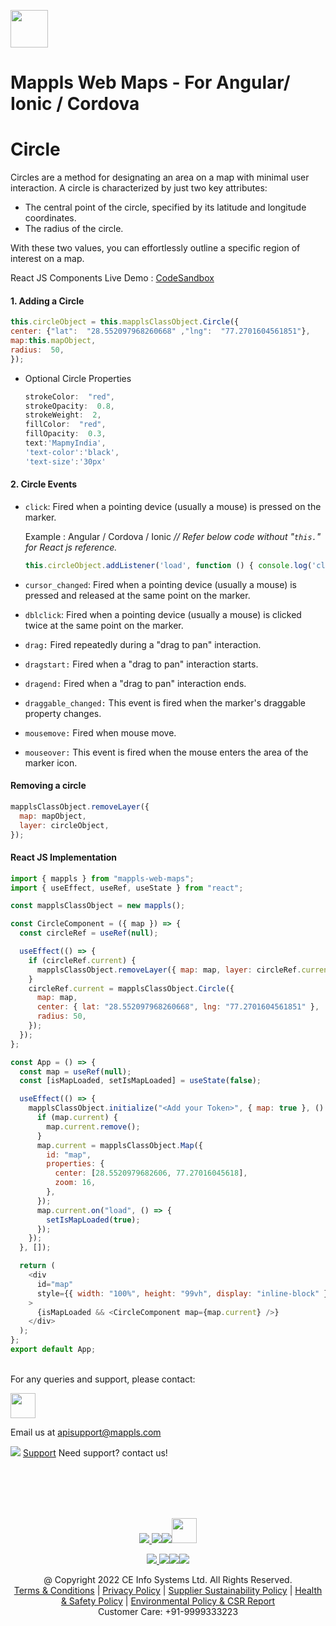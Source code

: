 [<img src="https://about.mappls.com/images/mappls-b-logo.svg" height="60"/> </p>](https://www.mapmyindia.com/api) 

# Mappls Web Maps - For Angular/ Ionic / Cordova

#  Circle

<p>Circles are a method for designating an area on a map with minimal user interaction. A circle is characterized by just two key attributes:

- The central point of the circle, specified by its latitude and longitude coordinates.
- The radius of the circle.

With these two values, you can effortlessly outline a specific region of interest on a map.</p>

React JS Components Live Demo : [CodeSandbox](https://codesandbox.io/p/sandbox/mappls-circle-s8jw9c?file=%2Fsrc%2FApp.js%3A1%2C1-53%2C1)

#### 1. Adding a Circle
```js
this.circleObject = this.mapplsClassObject.Circle({
center: {"lat":  "28.552097968260668" ,"lng":  "77.2701604561851"},
map:this.mapObject,
radius:  50,
});
```
- Optional Circle Properties
	```js
	strokeColor:  "red",
	strokeOpacity:  0.8,
	strokeWeight:  2,
	fillColor:  "red",
	fillOpacity:  0.3,
	text:'MapmyIndia',
	'text-color':'black',
	'text-size':'30px'
	```

#### 2. Circle Events
   
-  `click`: Fired when a pointing device (usually a mouse) is pressed on the marker.

	Example :  Angular / Cordova / Ionic *// Refer below code  without "`this.`" for React js reference.*
	```js
	this.circleObject.addListener('load', function () { console.log('click');});
	```
 -  `cursor_changed`: Fired when a pointing device (usually a mouse) is pressed and released at the same point on the marker.
-  `dblclick`: Fired when a pointing device (usually a mouse) is clicked twice at the same point on the marker.
-  `drag:` Fired repeatedly during a "drag to pan" interaction.
-  `dragstart:` Fired when a "drag to pan" interaction starts.
-  `dragend:` Fired when a "drag to pan" interaction ends.
-  `draggable_changed:` This event is fired when the marker's draggable property changes.
-  `mousemove:` Fired when mouse move.
-  `mouseover:` This event is fired when the mouse enters the area of the marker icon.

#### Removing a circle

```js
mapplsClassObject.removeLayer({
  map: mapObject,
  layer: circleObject,
});
```

#### **React JS Implementation**
```js
import { mappls } from "mappls-web-maps";
import { useEffect, useRef, useState } from "react";

const mapplsClassObject = new mappls();

const CircleComponent = ({ map }) => {
  const circleRef = useRef(null);

  useEffect(() => {
    if (circleRef.current) {
      mapplsClassObject.removeLayer({ map: map, layer: circleRef.current });
    }
    circleRef.current = mapplsClassObject.Circle({
      map: map,
      center: { lat: "28.552097968260668", lng: "77.2701604561851" },
      radius: 50,
    });
  });
};

const App = () => {
  const map = useRef(null);
  const [isMapLoaded, setIsMapLoaded] = useState(false);

  useEffect(() => {
    mapplsClassObject.initialize("<Add your Token>", { map: true }, () => {
      if (map.current) {
        map.current.remove();
      }
      map.current = mapplsClassObject.Map({
        id: "map",
        properties: {
          center: [28.5520979682606, 77.27016045618],
          zoom: 16,
        },
      });
      map.current.on("load", () => {
        setIsMapLoaded(true);
      });
    });
  }, []);

  return (
    <div
      id="map"
      style={{ width: "100%", height: "99vh", display: "inline-block" }}
    >
      {isMapLoaded && <CircleComponent map={map.current} />}
    </div>
  );
};
export default App;
```







<br>
For any queries and support, please contact: 

[<img src="https://about.mappls.com/images/mappls-logo.svg" height="40"/> </p>](https://about.mappls.com/api/)
Email us at [apisupport@mappls.com](mailto:apisupport@mappls.com)


![](https://www.mapmyindia.com/api/img/icons/support.png)
[Support](https://about.mappls.com/contact/)
Need support? contact us!

<br></br>
<br></br>

[<p align="center"> <img src="https://www.mapmyindia.com/api/img/icons/stack-overflow.png"/> ](https://stackoverflow.com/questions/tagged/mappls-api)[![](https://www.mapmyindia.com/api/img/icons/blog.png)](https://about.mappls.com/blog/)[![](https://www.mapmyindia.com/api/img/icons/gethub.png)](https://github.com/Mappls-api)[<img src="https://mmi-api-team.s3.ap-south-1.amazonaws.com/API-Team/npm-logo.one-third%5B1%5D.png" height="40"/> </p>](https://www.npmjs.com/org/mapmyindia) 



[<p align="center"> <img src="https://www.mapmyindia.com/june-newsletter/icon4.png"/> ](https://www.facebook.com/Mapplsofficial)[![](https://www.mapmyindia.com/june-newsletter/icon2.png)](https://twitter.com/mappls)[![](https://www.mapmyindia.com/newsletter/2017/aug/llinkedin.png)](https://www.linkedin.com/company/mappls/)[![](https://www.mapmyindia.com/june-newsletter/icon3.png)](https://www.youtube.com/channel/UCAWvWsh-dZLLeUU7_J9HiOA)




<div align="center">@ Copyright 2022 CE Info Systems Ltd. All Rights Reserved.</div>

<div align="center"> <a href="https://about.mappls.com/api/terms-&-conditions">Terms & Conditions</a> | <a href="https://about.mappls.com/about/privacy-policy">Privacy Policy</a> | <a href="https://about.mappls.com/pdf/mapmyIndia-sustainability-policy-healt-labour-rules-supplir-sustainability.pdf">Supplier Sustainability Policy</a> | <a href="https://about.mappls.com/pdf/Health-Safety-Management.pdf">Health & Safety Policy</a> | <a href="https://about.mappls.com/pdf/Environment-Sustainability-Policy-CSR-Report.pdf">Environmental Policy & CSR Report</a>

<div align="center">Customer Care: +91-9999333223</div>
